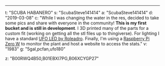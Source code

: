 ---
t: "SCUBA HABANERO"
s: "ScubaSteve141414"
a: "ScubaSteve141414"
d: "2019-03-08"
c: "While I was changing the water in the res, decided to take some pics and share with everyone in the community! <strong>This is my first bucket and is still in development</strong>. I 3D printed many of the parts for a custom fit (working on getting all the stl files up to thingiverse). For lighting I have a standard <a href='https://www.amazon.com/Roleadro-Hydroponics-Germination-Vegetative-Flowering/dp/B00RWQ4B50/ref=as_li_ss_tl?ie=UTF8&linkCode=ll1&tag=spacbuck-20&linkId=d4af57d4678cd9bbd46b66386415c4a3'>UFO LED by Roleadro</a>. Finally, I'm using a <a href='https://www.amazon.com/Raspberry-Pi-Zero-Wireless-Essentials/dp/B06XCYGP27//ref=as_li_ss_tl?ie=UTF8&linkCode=ll1&tag=spacbuck-20&linkId=d2ed1814e61fce6dd422988e694a94e6'>Raspberry Pi Zero W</a> to monitor the plant and host a website to access the stats."
v: "1983"
g: "5gal,pcfan,ufo180"

z: "B00RWQ4B50,B01EBXI7PG,B06XCYGP27"
